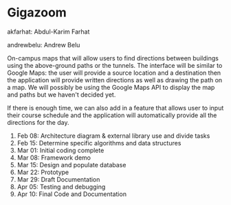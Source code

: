 Gigazoom
========

akfarhat: Abdul-Karim Farhat

andrewbelu: Andrew Belu

On-campus maps that will allow users to find directions between buildings using the above-ground paths or the tunnels.
The interface will be similar to Google Maps: the user will provide a source location and a destination then the application will provide written directions as well as drawing the path on a map. 
We will possibly be using the Google Maps API to display the map and paths but we haven't decided yet.

If there is enough time, we can also add in a feature that allows user to input their course schedule and the application will automatically provide all the directions for the day. 

1. Feb 08: Architecture diagram & external library use and divide tasks
2. Feb 15: Determine specific algorithms and data structures
3. Mar 01: Initial coding complete
4. Mar 08: Framework demo
5. Mar 15: Design and populate database
6. Mar 22: Prototype
7. Mar 29: Draft Documentation
8. Apr 05: Testing and debugging
9. Apr 10: Final Code and Documentation
